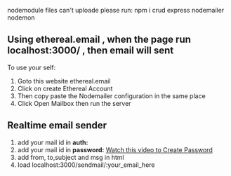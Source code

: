 nodemodule files can't uploade please run: npm i crud express nodemailer nodemon

## Using ethereal.email , when the page run localhost:3000/ , then email will sent

To use your self:
 1. Goto this website ethereal.email
 2. Click on create Ethereal Account
 3. Then copy paste the Nodemailer configuration in the same place
 4. Click Open Mailbox then run the server

## Realtime email sender

1. add your mail id in **auth:**
2. add your mail id in **password:**
[Watch this video to Create Password](https://youtu.be/thAP7Fvrql4)
3.  add from, to,subject and msg in html
4. load localhost:3000/sendmail/:your_email_here
